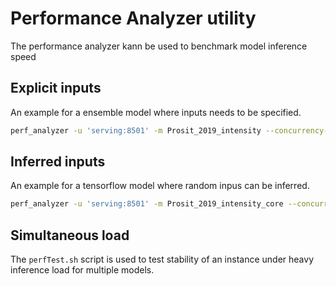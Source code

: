 # Performance Analyzer utility
The performance analyzer kann be used to benchmark model inference speed

## Explicit inputs
An example for a ensemble model where inputs needs to be specified.
```bash
perf_analyzer -u 'serving:8501' -m Prosit_2019_intensity --concurrency-range 1:4 -b 10 --input-data input.json --shape 'peptide_sequences:1'
```

## Inferred inputs
An example for a tensorflow model where random inpus can be inferred.
```bash
perf_analyzer -u 'serving:8501' -m Prosit_2019_intensity_core --concurrency-range 1:4 -b 1000
```

## Simultaneous load
The `perfTest.sh` script is used to test stability of an instance under heavy inference load for multiple models.
